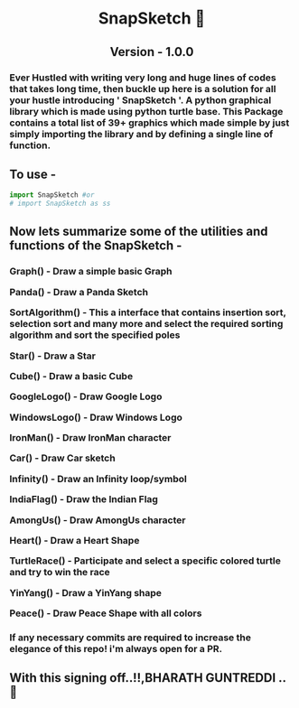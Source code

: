 <center><h1>SnapSketch 🤞</h1></center>
<center><h2>Version - 1.0.0</h2></center>
<h3>
Ever Hustled with writing very long and huge lines of codes that takes long time, then buckle up here is a solution for all your hustle introducing ' SnapSketch '. A python graphical library which is made using python turtle base. This Package contains a total list of 39+ graphics which made simple by just simply importing the library and by defining a single line of function.</h3>

## To use - 
```python
import SnapSketch #or
# import SnapSketch as ss
```
## Now lets summarize some of the utilities and functions of the SnapSketch - 
<h3>
Graph() - Draw a simple basic Graph

Panda() - Draw a Panda Sketch

SortAlgorithm() - This a interface that contains insertion sort, selection sort and many more and select the required sorting algorithm and sort the specified poles

Star() - Draw a Star

Cube() - Draw a basic Cube

GoogleLogo() - Draw Google Logo

WindowsLogo() - Draw Windows Logo

IronMan() - Draw IronMan character

Car() - Draw Car sketch

Infinity() - Draw an Infinity loop/symbol

IndiaFlag() - Draw the Indian Flag

AmongUs() - Draw AmongUs character 

Heart() - Draw a Heart Shape

TurtleRace() - Participate and select a specific colored turtle and try to win the race

YinYang() - Draw a YinYang shape 

Peace() - Draw Peace Shape with all colors
</h3>

<h3>If any necessary commits are required to increase the elegance of this repo! i'm always open for a PR.</h3>

### <h2>With this signing off..!!,BHARATH GUNTREDDI ..🤞</h2>
